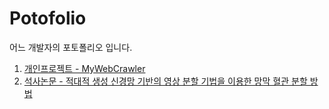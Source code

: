# Potofolio
어느 개발자의 포토폴리오 입니다.

1. [개인프로젝트 - MyWebCrawler](https://github.com/HeeSeungYoon/MyWebCrawler)
2. [석사논문 - 적대적 생성 신경망 기반의 영상 분할 기법을 이용한 망막 혈관 분할 방법](https://github.com/HeeSeungYoon/Heeseung-Yoon-Masterpaper)

